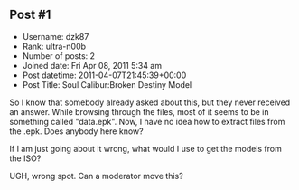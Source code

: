 ## Post #1
- Username: dzk87
- Rank: ultra-n00b
- Number of posts: 2
- Joined date: Fri Apr 08, 2011 5:34 am
- Post datetime: 2011-04-07T21:45:39+00:00
- Post Title: Soul Calibur:Broken Destiny Model

So I know that somebody already asked about this, but they never received an answer.
While browsing through the files, most of it seems to be in something called "data.epk".
Now, I have no idea how to extract files from the .epk. Does anybody here know?

If I am just going about it wrong, what would I use to get the models from the ISO?

UGH, wrong spot. Can a moderator move this?
